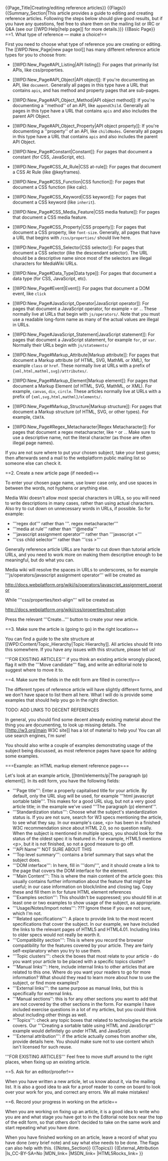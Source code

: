 {{Page_Title|Creating/editing reference articles}}
{{Flags}}
{{Summary_Section|This article provides a guide to editing and creating reference articles. Following the steps below should give good results, but if you have any questions, feel free to share them on the mailing list or IRC or Q&A (see our [[WPD:Help|help page]] for more details.)}}
{{Basic Page}}
==1. What type of reference — make a choice!==

First you need to choose what type of reference you are creating or editing. The [[WPD:New_Page|new page tool]] has many different reference article types for you to choose from:

* [[WPD:New_Page#API_Listing|API listing]]: For pages that primarily list APIs, like css/properties.
* [[WPD:New_Page#API_Object|API object]]: If you're documenting an API, like <code>document</code>. Generally all pages in this type have a URL that contains <code>apis</code>, and has method and property pages that are sub-pages.
* [[WPD:New_Page#API_Object_Method|API object method]]: If you're documenting a ''method'' of an API, like <code>appendChild</code>. Generally all pages in this type have a URL that contains <code>apis</code> and also includes the parent API Object.
* [[WPD:New_Page#API_Object_Property|API object property]]: If you're documenting a ''property'' of an API, like <code>childNodes</code>. Generally all pages in this type have a URL that contains <code>apis</code> and also includes the parent API Object.
* [[WPD:New_Page#Constant|Constant]]: For pages that document a constant (for CSS, JavaScript, etc).
* [[WPD:New_Page#CSS_At_Rule|CSS at-rule]]: For pages that document a CSS At Rule (like @keyframes).
* [[WPD:New_Page#CSS_Function|CSS function]]: For pages that document a CSS function (like calc).
* [[WPD:New_Page#CSS_Keyword|CSS keyword]]: For pages that document a CSS keyword (like <code>inherit</code>).
* [[WPD:New_Page#CSS_Media_Feature|CSS media feature]]: For pages that document a CSS media feature.

* [[WPD:New_Page#CSS_Property|CSS property]]: For pages that document a CSS property, like <code>font-size</code>. Generally, all pages that have a URL that begins with <code>/css/properties/</code> should live here.
* [[WPD:New_Page#CSS_Selector|CSS selector]]: For pages that document a CSS selector (like the descendant selector). The URL should be a descriptive name since most of the selectors are illegal characters for MediaWiki URLs.
* [[WPD:New_Page#Data_Type|Data type]]: For pages that document a data type (for CSS, JavaScript, etc).
* [[WPD:New_Page#Event|Event]]: For pages that document a DOM event, like <code>click</code>
* [[WPD:New_Page#JavaScript_Operator|JavaScript operator]]: For pages that document a JavaScript operator, for example <code>+</code> or <code>.</code>. These normally live at URLs that begin with <code>js/operators/</code>. Note that you must use a readable long-form name as many of the actual values are illegal in URLs.
* [[WPD:New_Page#JavaScript_Statement|JavaScript statement]]: For pages that document a JavaScript statement, for example <code>for</code>, or <code>var</code>. Normally their URLs begin with <code>js/statements/</code>
* [[WPD:New_Page#Markup_Attribute|Markup attribute]]: For pages that document a Markup attribute (of HTML, SVG, MathML or XML), for example <code>class</code> or <code>href</code>. These normally live at URLs with a prefix of <code>{xml,html,mathml,svg}/attributes/</code>.
* [[WPD:New_Page#Markup_Element|Markup element]]: For pages that document a Markup Element (of HTML, SVG, MathML, or XML). For example, <code>canvas</code>, <code>div</code>, <code>circle</code>. These articles normally live at URLs with a prefix of <code>{xml,svg,html,mathml}/elements/</code>.
* [[WPD:New_Page#Markup_Structure|Markup structure]]: For pages that document a Markup structure (of HTML, SVG, or other types). For example, <code>CDATA</code>.
* [[WPD:New_Page#Regex_Metacharacter|Regex Metacharacter]]: For pages that document a regex metacharacter, like <code>*</code> or <code>.</code>. Make sure to use a descriptive name, not the literal character (as those are often illegal page names).

If you are not sure where to put your chosen subject, take your best guess; then afterwards send a mail to the webplatform public mailing list so someone else can check it.

==2. Create a new article page (if needed)== 

To enter your chosen page name, use lower case only, and use spaces in between the words, not hyphens or anything else.

Media Wiki doesn't allow most special characters in URLs, so you will need to write descriptions in many cases, rather than using actual characters. Also try to cut down on unnecessary words in URLs, if possible. So for example:

* '''regex dot''' rather than '''. regex metacharacter'''
* '''media at rule''' rather than '''@media'''
* '''javascript assignment operator''' rather than '''javascript ='''
* '''css child selector''' rather than '''css >'''

Generally reference article URLs are harder to cut down than tutorial article URLs, and you need to work more on making them descriptive enough to be meaningful, but do what you can.

Media wiki will resolve the spaces in URLs to underscores, so for example '''js/operators/javascript assignment operator''' will be created as 

http://docs.webplatform.org/wiki/js/operators/javascript_assignment_operator

While '''css/properties/text-align''' will be created as

http://docs.webplatform.org/wiki/css/properties/text-align

Press the relevant '''Create…''' button to create your new article.

==3. Make sure the article is (going to go) in the right location==

You can find a guide to the site structure at [[WPD:Content/Topic_Hierarchy|Topic Hierarchy]]. All articles should fit into this somewhere. If you have any issues with this structure, please tell us!

'''FOR EXISTING ARTICLES''' if you think an existing article wrongly placed, flag it with the '''Move candidate''' flag, and write an editorial note to suggest where to move it to.


==4. Make sure the fields in the edit form are filled in correctly==

The different types of reference article will have slightly different forms, and we don't have space to list them all here. What I will do is provide some examples that should help you go in the right direction.

<p class="note">TODO: ADD LINKS TO DECENT REFERENCES</p>

In general, you should find some decent already existing material about the thing you are documenting, to look up missing details. The [[http://w3.org|main W3C site]] has a lot of material to help you! You can all use search engines, I'm sure! 

You should also write a couple of examples demonstrating usage of the subject being discussed, as most reference pages have space for adding some examples.

===Example: an HTML markup element reference page===

Let's look at an example article, [[html/elements/p|The paragraph (p) element]]. In its edit form, you have the following fields:

* '''Page title''': Enter a properly capitalised title for your article. By default, only the URL slug will be used, for example '''html javascript sortable table'''. This makes for a good URL slug, but not a very good article title; in the example we've used '''The paragraph (p) element'''.
* '''Standardization status''': Choose what the subject's standardization status is. If you are not sure, search for W3 specs mentioning the article, to see what they say. In our example's case, &lt;p&gt; has been in a finished W3C recommendation since about HTML 2.0, so no question really. When the subject is mentioned in multiple specs, you should look for the status of the oldest spec it is featured in. For example, HTML5 mentions &lt;p&gt;, but it is not finished, so not a good measure to go off.
* '''API Name''' NOT SURE ABOUT THIS
* '''Top level summary''': contains a brief summary that says what the subject does.
* '''DOM interface''': In here, fill in '''dom/<name of interface>''', and it should create a link to the page that covers the DOM interface for the element. 
* '''Main Content''': This is where the main content of the article goes: this usually contains further information about the feature that might be useful; in our case information on block/inline and closing tag. Copy these and fill them in for future HTML element references
* '''Examples section''': This shouldn't be suppressed; you should fill in at least one or two examples to show usage of the subject, as appropriate.
* '''Usage/Notes/Import notes''': ??? Ignore these if you are not sure, which I'm not.
* '''Related specifications''': A place to provide link to the most recent specifications that cover the subject. In our example, we have included the links to the relevant pages of HTML5 and HTML4.01. Including links to older specs would not really be worth it. 
* '''Compatibility section''': This is where you record the browser compatibility for the features covered by your article. They are fairly self-explanatory when you try to use them.
* '''Topic clusters''': check the boxes that most relate to your article - do you want your article to be placed with a specific topics cluster?
* '''Manual links''': Here, include internal links to other articles that are related to this one. Where do you want your readers to go for more information? What should they read to learn more about how to use the subject, or find more examples?
* '''External links''': the same purpose as manual links, but this is specifically for external links.
* '''Manual sections'': this is for any other sections you want to add that are not covered by the other sections in the form. For example I have included exercise questions in a lot of my articles, but you could think about including other things as well.
* '''Topics''': check any topic boxes that related to technologies the article covers. Our '''Creating a sortable table using HTML and JavaScript''' example would definitely go under HTML and JavaScript.
* '''External attribution''': if the article actually comes from another site, provide details here. You should make sure not to use content which isn't licensed for such reuse.

'''FOR EXISTING ARTICLES''' Feel free to move stuff around to the right places, when fixing up an existing article.

==5. Ask for an editor/proofer!== 

When you have written a new article, let us know about it, via the mailing list. It is also a good idea to ask for a proof reader to come on board to look over your work for you, and correct any errors. We all make mistakes!

==6. Record your progress in working on the article==

When you are working on fixing up an article, it is a good idea to write who you are and what stage you have got to in the Editorial note box near the top of the edit form, so that others don't decided to take on the same work and start repeating what you have done.

When you have finished working on an article, leave a record of what you have done (very brief note) and say what else needs to be done. The flags can also help with this.
{{Notes_Section}}
{{Topics}}
{{External_Attribution
|Is_CC-BY-SA=No
|MDN_link=
|MSDN_link=
|HTML5Rocks_link=
}}